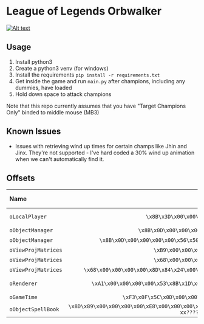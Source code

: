# League of Legends Orbwalker

[![Alt text](https://img.youtube.com/vi/TBaV1QA_NBk/0.jpg)](https://www.youtube.com/watch?v=TBaV1QA_NBk)

## Usage
1. Install python3
2. Create a python3 venv (for windows)
3. Install the requirements `pip install -r requirements.txt`
4. Get inside the game and run `main.py` after champions, including any dummies, have loaded
5. Hold down space to attack champions

Note that this repo currently assumes that you have "Target Champions Only" binded to middle mouse (MB3)

## Known Issues
* Issues with retrieving wind up times for certain champs like Jhin and Jinx. They're not supported - I've hard coded a 30% wind up animation when we can't automatically find it.


## Offsets

| Name                  | Signature                                                                                                                     | Extra Note        |
| :---                  |    :----:                                                                                                                     |          ---:     |
| `oLocalPlayer`        | `\x8B\x3D\x00\x00\x00\x00\x3B\xF7\x75 xx????xxx`                                                                              | aBlueHero (string)|
| `oObjectManager`      | `\x8B\x0D\x00\x00\x00\x00\x89\x7C\x24\x14 xx????xxxx`                                                                         |       -           |
| `oObjectManager`      | `\x8B\x0D\x00\x00\x00\x00\x56\x50\xE8\x00\x00\x00\x00\x8B\xF0 xx????xxx????xx`                                                |       -           |
| `oViewProjMatrices`   | `\xB9\x00\x00\x00\x00\x0F\x10\x80 x????xxx`                                                                                   |       -           |
| `oViewProjMatrices`   | `\x68\x00\x00\x00\x00\x51\x8B\x00 x????xxx`                                                                                   |       -           |
| `oViewProjMatrices`   | `\x68\x00\x00\x00\x00\x8D\x84\x24\x00\x00\x00\x00\x50\x8B\x44\x24\x1C x????xxx????xxxxx`                                      |       -           |
| `oRenderer`           | `\xA1\x00\x00\x00\x00\x53\x8B\x1D\x00\x00\x00\x00\x56\x57\x8B\xF9 x????xxx????xxxx`                                           | aWidth (string)   |
| `oGameTime`           | `\xF3\x0F\x5C\x0D\x00\x00\x00\x00\x0F\x2F\xC1\xF3 xxxx????xxxx`                                                               |       -           |
| `oObjectSpellBook`    | `\x8D\x89\x00\x00\x00\x00\xE8\x00\x00\x00\x00\xE8\x00\x00\x00\x00\x5F\xB0\x01\x5E\xC2\x04\x00\x5F xx??????????????xxxxxxxx`   |       -           |